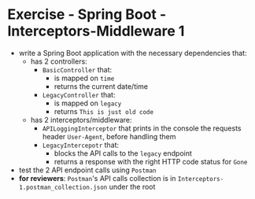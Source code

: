 # Exercise - Spring Boot - Interceptors-Middleware 1
* write a Spring Boot application with the necessary dependencies that:
  * has 2 controllers:
    * `BasicController` that:
      * is mapped on `time`
      * returns the current date/time
    * `LegacyController` that:
      * is mapped on `legacy`
      * returns `This is just old code`
  * has 2 interceptors/middleware:
    * `APILoggingInterceptor` that prints in the console the requests header `User-Agent`, before handling them
    * `LegacyIntercepotr` that:
      * blocks the API calls to the `legacy` endpoint
      * returns a response with the right HTTP code status for `Gone`
* test the 2 API endpoint calls using `Postman`
* **for reviewers**: `Postman`'s API calls collection is in `Interceptors-1.postman_collection.json` under the root
